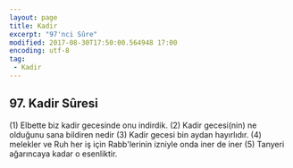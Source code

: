 ```yaml
---
layout: page
title: Kadir
excerpt: "97'nci Sûre"
modified: 2017-08-30T17:50:00.564948 17:00
encoding: utf-8
tag: 
 - Kadir
---
```


## 97. Kadir Sûresi

(1) Elbette biz kadir gecesinde onu indirdik.
(2) Kadir gecesi(nin) ne olduğunu sana bildiren nedir
(3) Kadir gecesi bin aydan hayırlıdır.
(4) melekler ve Ruh her iş için Rabb'lerinin izniyle onda iner de iner
(5) Tanyeri ağarıncaya kadar o esenliktir.
